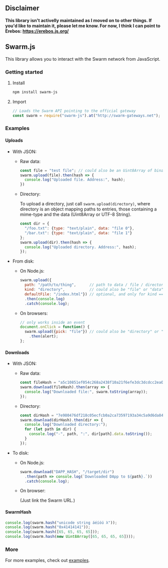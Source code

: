 ## Disclaimer

**This library isn't activelly maintained as I moved on to other things. If you'd like to maintain it, please let me know. For now, I think I can point to Erebos: https://erebos.js.org/**


## Swarm.js

This library allows you to interact with the Swarm network from JavaScript.

### Getting started

1. Install

    ```bash
    npm install swarm-js
    ```

2. Import

    ```javascript
    // Loads the Swarm API pointing to the official gateway
    const swarm = require("swarm-js").at("http://swarm-gateways.net");
    ```

### Examples

#### Uploads

- With JSON:

    - Raw data:

        ```javascript
        const file = "test file"; // could also be an Uint8Array of binary data
        swarm.upload(file).then(hash => {
          console.log("Uploaded file. Address:", hash);
        })
        ```

    - Directory:

        To upload a directory, just call `swarm.upload(directory)`, where directory is an object mapping paths to entries, those containing a mime-type and the data (Uint8Array or UTF-8 String).

        ```javascript
        const dir = {
          "/foo.txt": {type: "text/plain", data: "file 0"},
          "/bar.txt": {type: "text/plain", data: "file 1"}
        };
        swarm.upload(dir).then(hash => {
          console.log("Uploaded directory. Address:", hash);
        });
        ```

- From disk:

    - On Node.js:

        ```javascript
        swarm.upload({
          path: "/path/to/thing",      // path to data / file / directory
          kind: "directory",           // could also be "file" or "data"
          defaultFile: "/index.html"}) // optional, and only for kind === "directory"
          .then(console.log)
          .catch(console.log);
        ```

    - On browsers:

        ```javascript
        // only works inside an event
        document.onClick = function() {
          swarm.upload({pick: "file"}) // could also be "directory" or "data"
            .then(alert);
        };
        ```

#### Downloads

- With JSON:

    - Raw data:

        ```javascript
        const fileHash = "a5c10851ef054c268a2438f10a21f6efe3dc3dcdcc2ea0e6a1a7a38bf8c91e23";
        swarm.download(fileHash).then(array => {
          console.log("Downloaded file:", swarm.toString(array));
        });
        ```

    - Directory:

        ```javascript
        const dirHash = "7e980476df218c05ecfcb0a2ca73597193a34c5a9d6da84d54e295ecd8e0c641";
        swarm.download(dirHash).then(dir => {
          console.log("Downloaded directory:");
          for (let path in dir) {
            console.log("-", path, ":", dir[path].data.toString());
          }
        });
        ```

- To disk:

    - On Node.js:

        ```javascript
        swarm.download("DAPP_HASH", "/target/dir")
          .then(path => console.log(`Downloaded DApp to ${path}.`))
          .catch(console.log);
        ```

    - On browser:

        (Just link the Swarm URL.)

#### SwarmHash

```javascript
console.log(swarm.hash("unicode string áéíóú λ"));
console.log(swarm.hash("0x41414141"));
console.log(swarm.hash([65, 65, 65, 65]));
console.log(swarm.hash(new Uint8Array([65, 65, 65, 65])));
```

### More

For more examples, check out [examples](/examples).
